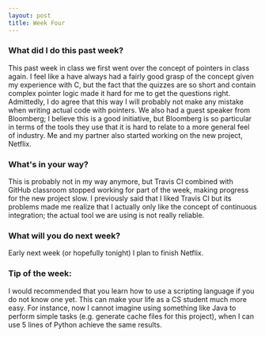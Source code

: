 ```yaml
---
layout: post
title: Week Four
---
```


### What did I do this past week?
This past week in class we first went over the concept of pointers in class again. I feel like a have always had a fairly good grasp of the concept given my experience with C, but the fact that the quizzes are so short and contain complex pointer logic made it hard for me to get the questions right. Admittedly, I do agree that this way I will probably not make any mistake when writing actual code with pointers. We also had a guest speaker from Bloomberg; I believe this is a good initiative, but Bloomberg is so particular in terms of the tools they use that it is hard to relate to a more general feel of industry. Me and my partner also started working on the new project, Netflix.

### What's in your way?
This is probably not in my way anymore, but Travis CI combined with GitHub classroom stopped working for part of the week, making progress for the new project slow. I previously said that I liked Travis CI but its problems made me realize that I actually only like the concept of continuous integration; the actual tool we are using is not really reliable.

### What will you do next week?
Early next week (or hopefully tonight) I plan to finish Netflix.

### Tip of the week:
I would recommended that you learn how to use a scripting language if you do not know one yet. This can make your life as a CS student much more easy. For instance, now I cannot imagine using something like Java to perform simple tasks (e.g. generate cache files for this project), when I can use 5 lines of Python achieve the same results.
